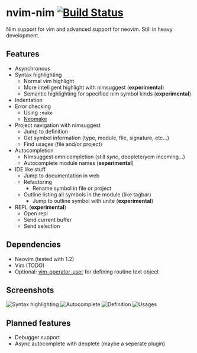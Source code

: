 # nvim-nim [![Build Status](https://travis-ci.org/baabelfish/nvim-nim.svg?branch=master)](https://travis-ci.org/baabelfish/nvim-nim)
Nim support for vim and advanced support for neovim. Still in heavy development.


## Features

- Asynchronous
- Syntax highlighting
    - Normal vim highlight
    - More intelligent highlight with nimsuggest (**experimental**)
    - Semantic highlighting for specified nim symbol kinds (**experimental**)
- Indentation
- Error checking
    - Using ``:make``
    - [Neomake](https://github.com/benekastah/neomake)
- Project navigation with nimsuggest
    - Jump to definition
    - Get symbol information (type, module, file, signature, etc...)
    - Find usages (file and/or project)
- Autocompletion
    - Nimsuggest omnicompletion (still *sync*, deoplete/ycm incoming...)
    - Autocomplete module names (**experimental**)
- IDE like stuff
    - Jump to documentation in web
    - Refactoring
        - Rename symbol in file or project
    - Outline listing all symbols in the module (like tagbar)
        - Jump to outline symbol with unite (**experimental**)
- REPL (**experimental**)
    - Open repl
    - Send current buffer
    - Send selection


## Dependencies
- Neovim (tested with 1.2)
- Vim (TODO)
- Optional: [vim-operator-user](https://github.com/kana/vim-operator-user) for defining routine text object


## Screenshots

![Syntax highlighting](https://raw.githubusercontent.com/baabelfish/nvim-nim/master/other/screenshots/syntaxhl.png)
![Autocomplete](https://raw.githubusercontent.com/baabelfish/nvim-nim/master/other/screenshots/autocomplete.png)
![Definition](https://raw.githubusercontent.com/baabelfish/nvim-nim/master/other/screenshots/definition.png)
![Usages](https://raw.githubusercontent.com/baabelfish/nvim-nim/master/other/screenshots/usages.png)


## Planned features

- Debugger support
- Async autocomplete with deoplete (maybe a seperate plugin)
